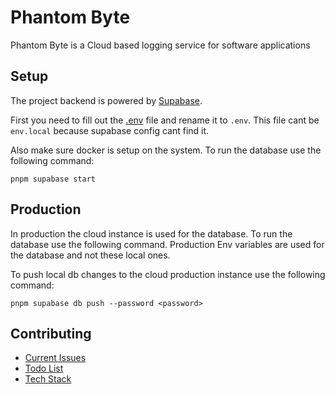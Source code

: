 # Phantom Byte

Phantom Byte is a Cloud based logging service for software applications

## Setup

The project backend is powered by [Supabase](https://supabase.com/).

First you need to fill out the [.env](./example.env) file and rename it to `.env`. This file cant be `env.local` because
supabase config cant find it.

Also make sure docker is setup on the system. To run the database use the following command:

```shell
pnpm supabase start
```

## Production

In production the cloud instance is used for the database. To run the database use the following command. Production
Env variables are used for the database and not these local ones.

To push local db changes to the cloud production instance use the following command:

```shell
pnpm supabase db push --password <password>
```

## Contributing

- [Current Issues](./issues.md)
- [Todo List](./todo.md)
- [Tech Stack](./stack.md)
